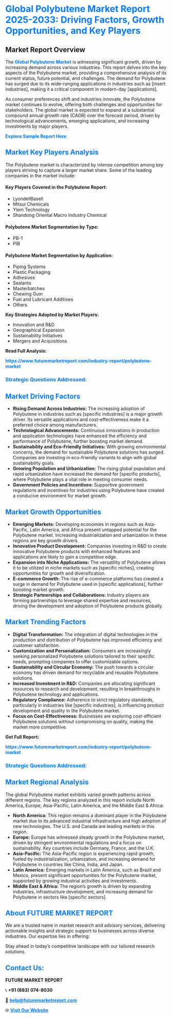 <h1 style="color: #007BFF;">Global Polybutene Market Report 2025-2033: Driving Factors, Growth Opportunities, and Key Players</h1>

<section id="overview">
<h2>Market Report Overview</h2>
<p>The <a href="https://www.futuremarketreport.com/industry-report/polybutene-market" style="color: #007BFF; text-decoration: none;"><strong>Global Polybutene Market</strong></a> is witnessing significant growth, driven by increasing demand across various industries. This report delves into the key aspects of the Polybutene market, providing a comprehensive analysis of its current status, future potential, and challenges. The demand for Polybutene has surged due to its wide-ranging applications in industries such as [insert industries], making it a critical component in modern-day [applications].</p>
<p>As consumer preferences shift and industries innovate, the Polybutene market continues to evolve, offering both challenges and opportunities for stakeholders. The global market is expected to expand at a substantial compound annual growth rate (CAGR) over the forecast period, driven by technological advancements, emerging applications, and increasing investments by major players.</p>
</section>

<section id="overview">
<p><a href="https://www.futuremarketreport.com/request-sample/reportId=88806" style="color: #007BFF; text-decoration: none;"><strong>Explore Sample Report Here</strong></a></p>
</section>

<section id="key-players">
<h2 style="color: #007BFF;">Market Key Players Analysis</h2>
<p>The Polybutene market is characterized by intense competition among key players striving to capture a larger market share. Some of the leading companies in the market include:</p>
<h4>Key Players Covered in the Polybutene Report:</h4>
<ul><li>LyondellBasell</li><li>Mitsui Chemicals</li><li>Ylem Technology</li><li>Shandong Oriental Macro Industry Chemical</li></ul>
<h4>Polybutene Market Segmentation by Type:</h4>
<ul><li>PB-1</li><li>PIB</li></ul>

<h4>Polybutene Market Segmentation by Application:</h4>
<ul><li>Piping Systems</li><li>Plastic Packaging</li><li>Adhesives</li><li>Sealants</li><li>Masterbatches</li><li>Chewing Gum</li><li>Fuel and Lubricant Additives</li><li>Others</li></ul>
<p><strong>Key Strategies Adopted by Market Players:</strong></p>
<ul>
<li>Innovation and R&D</li>
<li>Geographical Expansion</li>
<li>Sustainability Initiatives</li>
<li>Mergers and Acquisitions</li>
</ul>
</section>

<section>
<p><strong>Read Full Analysis: </strong></p><a href="https://www.futuremarketreport.com/industry-report/polybutene-market" style="color: #007BFF; text-decoration: none;"><strong>https://www.futuremarketreport.com/industry-report/polybutene-market</strong></a>
<h3 style="color: #007BFF;">Strategic Questions Addressed:</h3>
</section>

<section id="driving-factors">
<h2 style="color: #007BFF;">Market Driving Factors</h2>
<ul>
<li><strong>Rising Demand Across Industries:</strong> The increasing adoption of Polybutene in industries such as [specific industries] is a major growth driver. Its versatile applications and cost-effectiveness make it a preferred choice among manufacturers.</li>
<li><strong>Technological Advancements:</strong> Continuous innovations in production and application technologies have enhanced the efficiency and performance of Polybutene, further boosting market demand.</li>
<li><strong>Sustainability and Eco-Friendly Initiatives:</strong> With growing environmental concerns, the demand for sustainable Polybutene solutions has surged. Companies are investing in eco-friendly variants to align with global sustainability goals.</li>
<li><strong>Growing Population and Urbanization:</strong> The rising global population and rapid urbanization have increased the demand for [specific products], where Polybutene plays a vital role in meeting consumer needs.</li>
<li><strong>Government Policies and Incentives:</strong> Supportive government regulations and incentives for industries using Polybutene have created a conducive environment for market growth.</li>
</ul>
</section>

<section id="growth-opportunities">
<h2 style="color: #007BFF;">Market Growth Opportunities</h2>
<ul>
<li><strong>Emerging Markets:</strong> Developing economies in regions such as Asia-Pacific, Latin America, and Africa present untapped potential for the Polybutene market. Increasing industrialization and urbanization in these regions are key growth drivers.</li>
<li><strong>Innovative Product Development:</strong> Companies investing in R&D to create innovative Polybutene products with enhanced features and applications are likely to gain a competitive edge.</li>
<li><strong>Expansion into Niche Applications:</strong> The versatility of Polybutene allows it to be utilized in niche markets such as [specific niches], creating opportunities for growth and diversification.</li>
<li><strong>E-commerce Growth:</strong> The rise of e-commerce platforms has created a surge in demand for Polybutene used in [specific applications], further boosting market growth.</li>
<li><strong>Strategic Partnerships and Collaborations:</strong> Industry players are forming partnerships to leverage shared expertise and resources, driving the development and adoption of Polybutene products globally.</li>
</ul>
</section>

<section id="trending-factors">
<h2 style="color: #007BFF;">Market Trending Factors</h2>
<ul>
<li><strong>Digital Transformation:</strong> The integration of digital technologies in the production and distribution of Polybutene has improved efficiency and customer satisfaction.</li>
<li><strong>Customization and Personalization:</strong> Consumers are increasingly seeking personalized Polybutene solutions tailored to their specific needs, prompting companies to offer customizable options.</li>
<li><strong>Sustainability and Circular Economy:</strong> The push towards a circular economy has driven demand for recyclable and reusable Polybutene solutions.</li>
<li><strong>Increased Investment in R&D:</strong> Companies are allocating significant resources to research and development, resulting in breakthroughs in Polybutene technology and applications.</li>
<li><strong>Regulatory Compliance:</strong> Adherence to strict regulatory standards, particularly in industries like [specific industries], is influencing product development and quality in the Polybutene market.</li>
<li><strong>Focus on Cost-Effectiveness:</strong> Businesses are exploring cost-efficient Polybutene solutions without compromising on quality, making the market more competitive.</li>
</ul>
</section>

<section>
<p><strong>Get Full Report: </strong></p><a href="https://www.futuremarketreport.com/industry-report/polybutene-market" style="color: #007BFF; text-decoration: none;"><strong>https://www.futuremarketreport.com/industry-report/polybutene-market</strong></a>
<h3 style="color: #007BFF;">Strategic Questions Addressed:</h3>
</section>


<section id="regional-analysis">
<h2 style="color: #007BFF;">Market Regional Analysis</h2>
<p>The global Polybutene market exhibits varied growth patterns across different regions. The key regions analyzed in this report include North America, Europe, Asia-Pacific, Latin America, and the Middle East & Africa:</p>
<ul>
<li><strong>North America:</strong> This region remains a dominant player in the Polybutene market due to its advanced industrial infrastructure and high adoption of new technologies. The U.S. and Canada are leading markets in this region.</li>
<li><strong>Europe:</strong> Europe has witnessed steady growth in the Polybutene market, driven by stringent environmental regulations and a focus on sustainability. Key countries include Germany, France, and the U.K.</li>
<li><strong>Asia-Pacific:</strong> The Asia-Pacific region is experiencing rapid growth, fueled by industrialization, urbanization, and increasing demand for Polybutene in countries like China, India, and Japan.</li>
<li><strong>Latin America:</strong> Emerging markets in Latin America, such as Brazil and Mexico, present significant opportunities for the Polybutene market, supported by growing industrial activities and investments.</li>
<li><strong>Middle East & Africa:</strong> The region’s growth is driven by expanding industries, infrastructure development, and increasing demand for Polybutene in sectors like [specific sectors].</li>
</ul>
</section>

<footer>
<h2 style="color: #007BFF;">About FUTURE MARKET REPORT</h2>
<p>We are a trusted name in market research and advisory services, delivering actionable insights and strategic support to businesses across diverse industries. Our expertise lies in offering:</p>

<p>Stay ahead in today’s competitive landscape with our tailored research solutions.</p>

<h2 style="color: #007BFF;">Contact Us:</h2>
<p><strong>FUTURE MARKET REPORT</strong></p>
<p>📞 <strong>+91 (883) 074-8030</strong></p>
<p>📧 <strong><a href="mailto:help@futuremarketreport.com" style="color: #007BFF;">help@futuremarketreport.com</a></strong></p>
<p>🌐 <strong><a href="https://www.futuremarketreport.com/" style="color: #007BFF;">Visit Our Website</a></strong></p>
</footer>